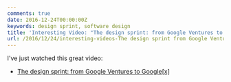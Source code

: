 ```yaml
---
comments: true
date: 2016-12-24T00:00:00Z
keywords: design sprint, software design
title: 'Interesting Video: "The design sprint: from Google Ventures to Google[x]"'
url: /2016/12/24/interesting-videos-The design sprint from Google Ventures to Google[x]/
---
```


I've just watched this great video:

- [The design sprint: from Google Ventures to Google[x]](https://www.youtube.com/watch?v=aWQUSiOZ0x8)

